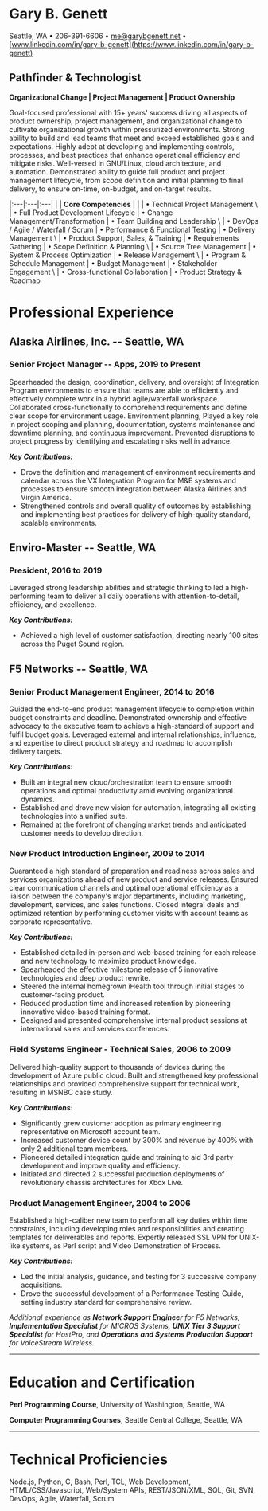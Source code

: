 <!--
% Gary B. Genett
% Pathfinder & Technologist
% v6.0 (2019-11-08)
-->

<!-- ############################################################### -->

<!--
[docx]
  * show special characters
  * margins
    * top: 0.6
    * bottom: 0.5
    * left: 0.7
    * right: 0.6
  * ctrl-a
    * black (not hyperlinks)
    * justify
    * design -> paragraph spacing -> compact
    * size: 10
  * titles
    * center
    * name = size: 20 + remove space before paragraph
    * title = size: 16
    * sub-title = size: 12
  * table
    * header = center + underline + italic
  * horizontal lines
    * format -> picture = height: 0.1 + use solid color (no shade)
    * add before each section
  * headers
    * sections = size: 12 + center + all capital letters
    * sections = remove space before paragraph + add space after paragraph
  * experience
    * companies = underline + no bold + add space before paragraph
    * titles = add space before paragraph
    * dates = no bold (including comma)
    * final paragraph = add space before paragraph
  * bottom sections
    * center
  * header and footer
    * design -> options = different first page + different odd and even pages
    * first page footer = "...continued..."
    * first page footer = right + italic
    * second page header = "Gary B. Genett - Page 2"
    * second page header = copy/paste horizontal line
    * second page header = size: 14 + center + bold + add space after paragraph
    * second page header = delete at end of text to pull up horizontal line
  * other
    * insert page break, if needed
    * remove trailing empty lines
  * hide special characters
  * (copy to manager resume and update title)
-->

<!-- ############################################################### -->

# Gary B. Genett

Seattle, WA &#8226; 206-391-6606 &#8226; <me@garybgenett.net> &#8226; [www.linkedin.com/in/gary-b-genett](https://www.linkedin.com/in/gary-b-genett)

<!-- ------------------------------------------------------------------------ -->

## Pathfinder & Technologist

**Organizational Change \| Project Management \| Product Ownership**

Goal-focused professional with 15+ years' success driving all aspects of product ownership, project management, and organizational change to cultivate organizational growth within pressurized environments. Strong ability to build and lead teams that meet and exceed established goals and expectations. Highly adept at developing and implementing controls, processes, and best practices that enhance operational efficiency and mitigate risks. Well-versed in GNU/Linux, cloud architecture, and automation. Demonstrated ability to guide full product and project management lifecycle, from scope definition and initial planning to final delivery, to ensure on-time, on-budget, and on-target results.

|:---|:---|:---|
| | **Core Competencies** | |
| &#8226; Technical Project Management \ | &#8226; Full Product Development Lifecycle | &#8226; Change Management/Transformation
| &#8226; Team Building and Leadership \ | &#8226; DevOps / Agile / Waterfall / Scrum | &#8226; Performance & Functional Testing
| &#8226; Delivery Management          \ | &#8226; Product Support, Sales, & Training | &#8226; Requirements Gathering
| &#8226; Scope Definition & Planning  \ | &#8226; Source Tree Management             | &#8226; System & Process Optimization
| &#8226; Release Management           \ | &#8226; Program & Schedule Management      | &#8226; Budget Management
| &#8226; Stakeholder Engagement       \ | &#8226; Cross-functional Collaboration     | &#8226; Product Strategy & Roadmap

<!-- ------------------------------------------------------------------------ -->

# Professional Experience

## Alaska Airlines, Inc. -- Seattle, WA

### Senior Project Manager -- Apps, 2019 to Present

Spearheaded the design, coordination, delivery, and oversight of Integration Program environments to ensure that teams are able to efficiently and effectively complete work in a hybrid agile/waterfall workspace. Collaborated cross-functionally to comprehend requirements and define clear scope for environment usage. Environment planning, Played a key role in project scoping and planning, documentation, systems maintenance and downtime planning, and continuous improvement. Prevented disruptions to project progress by identifying and escalating risks well in advance.

**_Key Contributions:_**

  * Drove the definition and management of environment requirements and calendar across the VX Integration Program for M&E systems and processes to ensure smooth integration between Alaska Airlines and Virgin America.
  * Strengthened controls and overall quality of outcomes by establishing and implementing best practices for delivery of high-quality standard, scalable environments.

## Enviro-Master -- Seattle, WA

### President, 2016 to 2019

Leveraged strong leadership abilities and strategic thinking to led a high-performing team to deliver all daily operations with attention-to-detail, efficiency, and excellence.

**_Key Contributions:_**

  * Achieved a high level of customer satisfaction, directing nearly 100 sites across the Puget Sound region.

## F5 Networks -- Seattle, WA

### Senior Product Management Engineer, 2014 to 2016

Guided the end-to-end product management lifecycle to completion within budget constraints and deadline. Demonstrated ownership and effective advocacy to the executive team to achieve a high-standard of support and fulfil budget goals. Leveraged external and internal relationships, influence, and expertise to direct product strategy and roadmap to accomplish delivery targets.

**_Key Contributions:_**

  * Built an integral new cloud/orchestration team to ensure smooth operations and optimal productivity amid evolving organizational dynamics.
  * Established and drove new vision for automation, integrating all existing technologies into a unified suite.
  * Remained at the forefront of changing market trends and anticipated customer needs to develop direction.

### New Product Introduction Engineer, 2009 to 2014

Guaranteed a high standard of preparation and readiness across sales and services organizations ahead of new product and service releases. Ensured clear communication channels and optimal operational efficiency as a liaison between the company's major departments, including marketing, development, services, and sales functions.  Closed integral deals and optimized retention by performing customer visits with account teams as corporate representative.

**_Key Contributions:_**

  * Established detailed in-person and web-based training for each release and new technology to maximize product knowledge.
  * Spearheaded the effective milestone release of 5 innovative technologies and deep product rewrite.
  * Steered the internal homegrown iHealth tool through initial stages to customer-facing product.
  * Reduced production time and increased retention by pioneering innovative video-based training format.
  * Designed and presented comprehensive internal product sessions at international sales and services conferences.

### Field Systems Engineer - Technical Sales, 2006 to 2009

Delivered high-quality support to thousands of devices during the development of Azure public cloud. Built and strengthened key professional relationships and provided comprehensive support for technical work, resulting in MSNBC case study.

**_Key Contributions:_**

  * Significantly grew customer adoption as primary engineering representative on Microsoft account team.
  * Increased customer device count by 300% and revenue by 400% with only 2 additional team members.
  * Pioneered detailed integration guide and training to aid 3rd party development and improve quality and efficiency.
  * Initiated and directed 2 successful production deployments of revolutionary chassis architectures for Xbox Live.

### Product Management Engineer, 2004 to 2006

Established a high-caliber new team to perform all key duties within time constraints, including developing roles and responsibilities and creating templates for deliverables and reports. Expertly released SSL VPN for UNIX-like systems, as Perl script and Video Demonstration of Process.

**_Key Contributions:_**

  * Led the initial analysis, guidance, and testing for 3 successive company acquisitions.
  * Drove the successful development of a Performance Testing Guide, setting industry standard for comprehensive review.

*Additional experience as **Network Support Engineer** for F5 Networks, **Implementation Specialist** for MICROS Systems, **UNIX Tier 3 Support Specialist** for HostPro, and **Operations and Systems Production Support** for VoiceStream Wireless.*

------------------------------------------------------------------------

# Education and Certification

**Perl Programming Course**, University of Washington, Seattle, WA

**Computer Programming Courses**, Seattle Central College, Seattle, WA

------------------------------------------------------------------------

# Technical Proficiencies

Node.js, Python, C, Bash, Perl, TCL, Web Development, HTML/CSS/Javascript, Web/System APIs, REST/JSON/XML, SQL, Git, SVN, DevOps, Agile, Waterfall, Scrum

